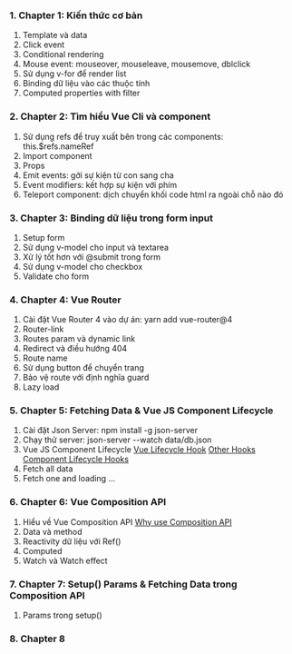 ### 1. Chapter 1: Kiến thức cơ bản
1. Template và data
2. Click event
3. Conditional rendering
4. Mouse event: mouseover, mouseleave, mousemove, dblclick
5. Sử dụng v-for để render list
6. Binding dữ liệu vào các thuộc tính
7. Computed properties with filter

### 2. Chapter 2: Tìm hiểu Vue Cli và component
1. Sử dụng refs để truy xuất bên trong các components: this.$refs.nameRef
2. Import component 
3. Props
4. Emit events: gởi sự kiện từ con sang cha
5. Event modifiers: kết hợp sự kiện với phím
6. Teleport component: dịch chuyển khối code html ra ngoài chỗ nào đó

### 3. Chapter 3: Binding dữ liệu trong form input
1. Setup form
2. Sử dụng v-model cho input và textarea
3. Xử lý tốt hơn với @submit trong form
3. Sử dụng v-model cho checkbox
4. Validate cho form

### 4. Chapter 4: Vue Router
1. Cài đặt Vue Router 4 vào dự án: yarn add vue-router@4
2. Router-link
3. Routes param và dynamic link
4. Redirect và điều hướng 404
5. Route name
6. Sử dụng button để chuyển trang
7. Bảo vệ route với định nghĩa guard
8. Lazy load

### 5. Chapter 5: Fetching Data & Vue JS Component Lifecycle
1. Cài đặt Json Server: npm install -g json-server
2. Chạy thử server: json-server --watch data/db.json
3. Vue JS Component Lifecycle
<a href="https://user-images.githubusercontent.com/71363631/222313638-b61f0d0c-b7cc-410f-8a88-2e33e3a53610.png">Vue Lifecycle Hook</a>
<a href="https://user-images.githubusercontent.com/71363631/222313732-468f4f3b-681a-4857-9c1a-7733851c86a3.png">Other Hooks</a>
<a href="https://user-images.githubusercontent.com/71363631/222314190-a4423721-ab8e-411e-b397-08d3e4cc120c.png">Component Lifecycle Hooks</a>
4. Fetch all data
5. Fetch one and loading ...

### 6. Chapter 6: Vue Composition API
1. Hiểu về Vue Composition API
<a href="https://user-images.githubusercontent.com/71363631/222439776-53e0b4f5-0654-40ad-b590-0bdb927dda35.png">Why use Composition API</a>
2. Data và method
3. Reactivity dữ liệu với Ref()
4. Computed
5. Watch và Watch effect

### 7. Chapter 7: Setup() Params & Fetching Data trong Composition API
1. Params trong setup()
### 8. Chapter 8


